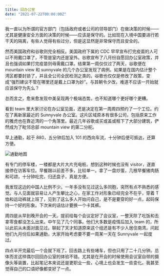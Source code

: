 ```yaml
---
title: 回办公室
date: "2021-07-22T00:00:00Z"
---
```


我一直以为所谓的官方部门（包括政府或者公司的领导部门）在做决策的时候——尤其是健康安全方面的决策的时候——应该是保守的。比如现在入境中国要进行若干天的隔离，有些人觉得有些过分，但是这显然是非常保守而且安全的。

然而美国政府和谷歌则完全相反。美国政府下属的 CDC 早早宣布打完疫苗的人可以不用戴口罩了，不管是室内还是室外。谷歌宣布了八月份自愿回办公室政策，并且也强调如果打完疫苗则毋需戴口罩。结果第一周仅仅过了两天，谷歌便在 mountain view 和 sunnyvale 的几个办公室发现了病例。如果是在国内估计整个湾区都要封锁了，并且全公司全民检测之类的。谷歌也仅仅是修改了政策，变成“强烈建议不管在哪里还是戴上口罩为妙”。与其朝令夕改，难道不应该一开始就应该保守为先么？

总而言之，愈来愈发现中美呈现两个极端态势。也不知道哪个更好哪个更糟。

看到 team 里大家讨论在办公室见面，还是决定在第一周周四预约了一个工位。约在了离新家最近的 Sunnyvale 办公室。这片区域原本有很多公司，包括原来工作的雅虎也在靠近湾的一个角落里。最近几年谷歌或买或盖或租下了大部分建筑，俨然成为了毗邻总部 mountain view 的第二分舵。

早上通勤，起于 880，五分钟后加入 101 的西向车流，十分钟后便可抵达，还算方便。

![通勤地图](https://user-images.githubusercontent.com/7303373/126703416-ff4d0174-d1a7-48f1-8809-98bc662802d5.png)

有专门的停车楼，一楼都是大片大片充电桩。想到这种时候也没有 visitor，遂直接停在访客车位。早餐跟以前差不多，比较单一。拿了一盘炒蛋，几根早餐猪肉肠和可颂，十分钟吃完，归还盘子，真是方便。

我发现这边的中国人比例不少。一年多没有见过这么多同胞，突然有点不熟悉的感觉。与人见面就容易让人产生攀比之心，在家工作对形象已经完全不在乎，穿着 T 恤和运动裤就上班了，见到了这么多人开始问自己，是不是要穿的好一点，起码保持一个好的形象。下次来的话估计要换一个卡其裤。

周四是从早到晚开会的一天。提前给每个会议定好了会议室，一整天除了吃饭和去拿零食都没怎么出来。中午见了几个同事。他们大多数是疫情后加入 team 的，所以此前从未面对面见过。聊起了天才知道原来这个组还是有不少人居住南湾。问起他们九月份后如果通勤，大家开始考虑要不要一周某一天在 Sunnyvale 一起度过。

四点半开完最后一个会就下班了。回去路上有些堵车，但也只用了二十几分钟。总体而言这样偶尔回回办公室的体验不错。尤其是在开会的时候使用会议室自带的摄像头等装置，比起笔记本来说还是更职业一些，心境上也会发生一些变化。我甚至觉得自己的口语好像都变好了一点。